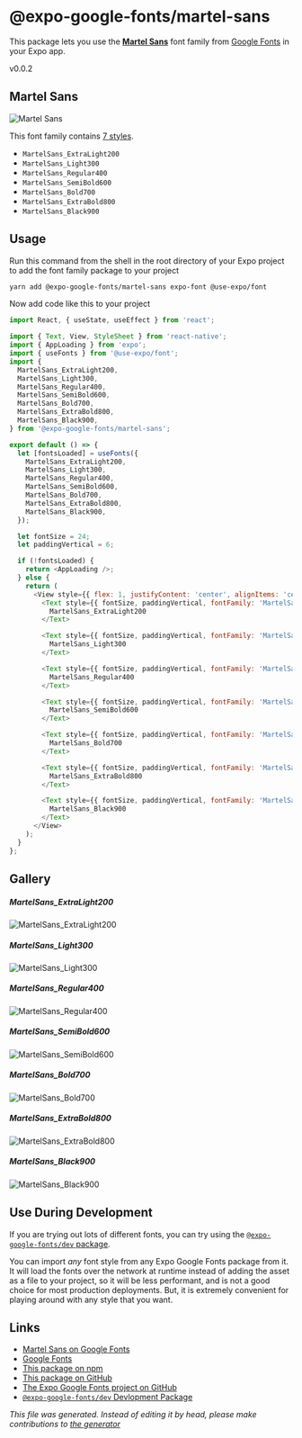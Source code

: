 # @expo-google-fonts/martel-sans

This package lets you use the [**Martel Sans**](https://fonts.google.com/specimen/Martel+Sans) font family from [Google Fonts](https://fonts.google.com/) in your Expo app.

v0.0.2

## Martel Sans

![Martel Sans](./font-family.png)

This font family contains [7 styles](#gallery).

- `MartelSans_ExtraLight200`
- `MartelSans_Light300`
- `MartelSans_Regular400`
- `MartelSans_SemiBold600`
- `MartelSans_Bold700`
- `MartelSans_ExtraBold800`
- `MartelSans_Black900`

## Usage

Run this command from the shell in the root directory of your Expo project to add the font family package to your project
```sh
yarn add @expo-google-fonts/martel-sans expo-font @use-expo/font
```

Now add code like this to your project
```js
import React, { useState, useEffect } from 'react';

import { Text, View, StyleSheet } from 'react-native';
import { AppLoading } from 'expo';
import { useFonts } from '@use-expo/font';
import {
  MartelSans_ExtraLight200,
  MartelSans_Light300,
  MartelSans_Regular400,
  MartelSans_SemiBold600,
  MartelSans_Bold700,
  MartelSans_ExtraBold800,
  MartelSans_Black900,
} from '@expo-google-fonts/martel-sans';

export default () => {
  let [fontsLoaded] = useFonts({
    MartelSans_ExtraLight200,
    MartelSans_Light300,
    MartelSans_Regular400,
    MartelSans_SemiBold600,
    MartelSans_Bold700,
    MartelSans_ExtraBold800,
    MartelSans_Black900,
  });

  let fontSize = 24;
  let paddingVertical = 6;

  if (!fontsLoaded) {
    return <AppLoading />;
  } else {
    return (
      <View style={{ flex: 1, justifyContent: 'center', alignItems: 'center' }}>
        <Text style={{ fontSize, paddingVertical, fontFamily: 'MartelSans_ExtraLight200' }}>
          MartelSans_ExtraLight200
        </Text>

        <Text style={{ fontSize, paddingVertical, fontFamily: 'MartelSans_Light300' }}>
          MartelSans_Light300
        </Text>

        <Text style={{ fontSize, paddingVertical, fontFamily: 'MartelSans_Regular400' }}>
          MartelSans_Regular400
        </Text>

        <Text style={{ fontSize, paddingVertical, fontFamily: 'MartelSans_SemiBold600' }}>
          MartelSans_SemiBold600
        </Text>

        <Text style={{ fontSize, paddingVertical, fontFamily: 'MartelSans_Bold700' }}>
          MartelSans_Bold700
        </Text>

        <Text style={{ fontSize, paddingVertical, fontFamily: 'MartelSans_ExtraBold800' }}>
          MartelSans_ExtraBold800
        </Text>

        <Text style={{ fontSize, paddingVertical, fontFamily: 'MartelSans_Black900' }}>
          MartelSans_Black900
        </Text>
      </View>
    );
  }
};

```

## Gallery

##### MartelSans_ExtraLight200
![MartelSans_ExtraLight200](./1fc958d478da9b8b19e77c989d4fb6dbbd2f412a15b122ba72a2b11ee450907f.ttf.png)

##### MartelSans_Light300
![MartelSans_Light300](./2115f8757576a27c80ccede4ba84e8febb53a0ec9f63840ab713b4d5e848f950.ttf.png)

##### MartelSans_Regular400
![MartelSans_Regular400](./f782be9e1cecfb4c75dd0bb7a8d88dce2794738a35bf5532079d99d4d529502d.ttf.png)

##### MartelSans_SemiBold600
![MartelSans_SemiBold600](./52f4a456d3927808cd2aa64f46cd6d63f7a938b904b289f66ab69c0db2e884a7.ttf.png)

##### MartelSans_Bold700
![MartelSans_Bold700](./fcf8c1bb73f62f8c3e86ed5126daf3eb4ee130c49e70f7ebdcaf27ae635bfc1b.ttf.png)

##### MartelSans_ExtraBold800
![MartelSans_ExtraBold800](./0860874935148b1b8ffd9705d6ccef02322d3972a1bf7a38e63a65cf542e6395.ttf.png)

##### MartelSans_Black900
![MartelSans_Black900](./9145c71bcab8472ba22b19f9e4e898639945be5fed13f10cd4d399fd5eac5a83.ttf.png)


## Use During Development

If you are trying out lots of different fonts, you can try using the [`@expo-google-fonts/dev` package](https://www.npmjs.com/package/@expo-google-fonts/dev).

You can import *any* font style from any Expo Google Fonts package from it. It will load the fonts
over the network at runtime instead of adding the asset as a file to your project, so it will be 
less performant, and is not a good choice for most production deployments. But, it is extremely convenient
for playing around with any style that you want.

## Links

- [Martel Sans on Google Fonts](https://fonts.google.com/specimen/Martel+Sans)
- [Google Fonts](https://fonts.google.com/)
- [This package on npm](https://www.npmjs.com/package/@expo-google-fonts/martel-sans)
- [This package on GitHub](https://github.com/expo/google-fonts/tree/master/font-packages/martel-sans)
- [The Expo Google Fonts project on GitHub](https://github.com/expo/google-fonts)
- [`@expo-google-fonts/dev` Devlopment Package](https://github.com/expo/google-fonts/tree/master/font-packages/dev)


*This file was generated. Instead of editing it by head, please make contributions to [the generator](https://github.com/expo/google-fonts/tree/master/packages/generator)*
